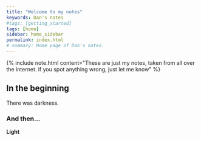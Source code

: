 ```yaml
---
title: "Welcome to my notes"
keywords: Dan's notes
#tags: [getting_started]
tags: [home]
sidebar: home_sidebar
permalink: index.html
# summary: Home page of Dan's notes.
---
```


{% include note.html content="These are just my notes, taken from all over the internet. if you spot anything wrong, just let me know" %}

## In the beginning

There was darkness.

### And then...

**Light**
